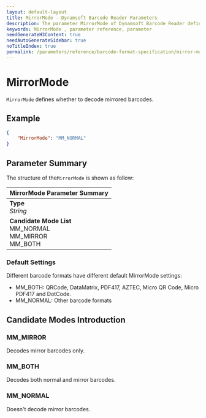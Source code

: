 ```yaml
---
layout: default-layout
title: MirrorMode - Dynamsoft Barcode Reader Parameters
description: The parameter MirrorMode of Dynamsoft Barcode Reader defines whether to decode mirrored barcodes.
keywords: MirrorMode , parameter reference, parameter
needGenerateH3Content: true
needAutoGenerateSidebar: true
noTitleIndex: true
permalink: /parameters/reference/barcode-format-specification/mirror-mode.html
---
```


# MirrorMode

`MirrorMode` defines whether to decode mirrored barcodes.

## Example

```json
{
    "MirrorMode": "MM_NORMAL"
}
```

## Parameter Summary

The structure of the`MirrorMode` is shown as follow:

| MirrorMode Parameter Summary |
| :--------------------------------- |
| **Type**<br>*String* |
| **Candidate Mode List**<br>MM_NORMAL<br>MM_MIRROR<br>MM_BOTH |

### Default Settings

Different barcode formats have different default MirrorMode settings:

- MM_BOTH: QRCode, DataMatrix, PDF417, AZTEC, Micro QR Code, Micro PDF417 and DotCode.
- MM_NORMAL: Other barcode formats

## Candidate Modes Introduction

### MM_MIRROR

Decodes mirror barcodes only.

### MM_BOTH

Decodes both normal and mirror barcodes.

### MM_NORMAL

Doesn't decode mirror barcodes.
